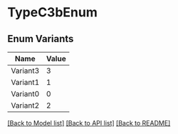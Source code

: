 # TypeC3bEnum

## Enum Variants

| Name | Value |
|---- | -----|
| Variant3 | 3 |
| Variant1 | 1 |
| Variant0 | 0 |
| Variant2 | 2 |


[[Back to Model list]](../README.md#documentation-for-models) [[Back to API list]](../README.md#documentation-for-api-endpoints) [[Back to README]](../README.md)


